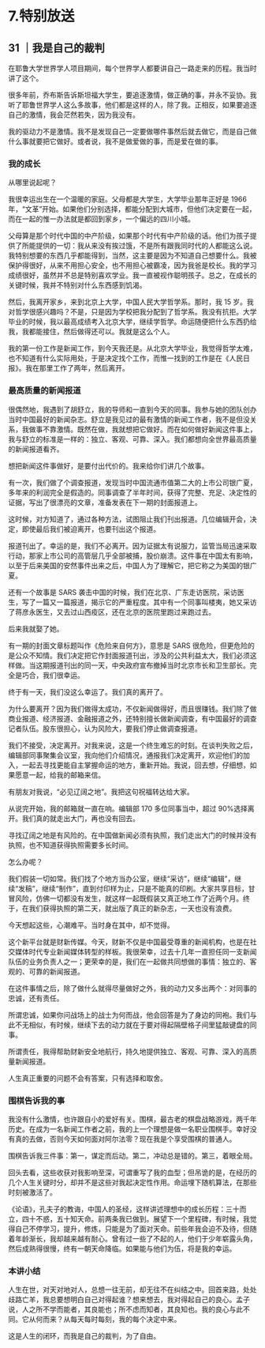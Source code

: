 # 7.特别放送

## 31 ｜我是自己的裁判

在耶鲁大学世界学人项目期间，每个世界学人都要讲自己一路走来的历程。我当时讲了这个。

很多年前，乔布斯告诉斯坦福大学生，要追逐激情，做正确的事，并永不妥协。我听了耶鲁世界学人这么多故事，他们都是这样的人，除了我。正相反，如果要追逐自己的激情，我会茫然若失，因为我没有。

我的驱动力不是激情。我不是发现自己一定要做哪件事然后就去做它，而是自己做什么事就要把它做好。或者说，我不是做爱做的事，而是爱在做的事。

### 我的成长

从哪里说起呢？

我很幸运出生在一个温暖的家庭。父母都是大学生，大学毕业那年正好是 1966 年，“文革”开始。如果他们分别选择，都能分配到大城市，但他们决定要在一起，而在一起的惟一办法就是都回到家乡，一个偏远的四川小城。

父母算是那个时代中国的中产阶级，如果那个时代有中产阶级的话。他们为孩子提供了所能提供的一切：我从来没有挨过饿，不是所有跟我同时代的人都能这么说。我特别想要的东西几乎都能得到，当然，这主要是因为不知道自己想要什么。我被保护得很好，从来不用担心安全，也不用担心被霸凌，因为我爸是校长。我的学习成绩很好，虽然并不总是特别喜欢学业。我一直被视作聪明孩子。总之，在成长的关键时候，我并不特别对什么东西感到饥渴。

然后，我离开家乡，来到北京上大学，中国人民大学哲学系。那时，我 15 岁。我对哲学很感兴趣吗？不是，只是因为学校把我分配到了哲学系。我没有抗拒。大学毕业的时候，我以最高成绩考入北京大学，继续学哲学。命运随便把什么东西扔给我，我都能接住，然后做得还可以。我就是这么个人。

我的第一份工作是新闻工作，到今天我还是。从北京大学毕业，我觉得哲学太难，也不知道有什么实际用处，于是决定找个工作，而惟一找到的工作是在《人民日报》。我在那里工作了两年，然后离开。

### 最高质量的新闻报道

很偶然地，我遇到了胡舒立，我的导师和一直到今天的同事。我参与她的团队创办当时中国最好的新闻杂志。舒立是我见过的最有激情的新闻工作者，我不是但没关系，我做事不靠激情。既然在做，我就想把它做好。而在如何做好新闻这件事上，我与舒立的标准是一样的：独立、客观、可靠、深入。我们都想向全世界最高质量的新闻报道看齐。

想把新闻这件事做好，是要付出代价的。我来给你们讲几个故事。

有一次，我们做了个调查报道，发现当时中国流通市值第二大的上市公司银广夏，多年来的利润完全是假造的。同事调查了半年时间，获得了完整、充足、决定性的证据，写出了很漂亮的文章，准备发表在下一期的封面报道上。

这时候，对方知道了，通过各种方法，试图阻止我们刊出报道。几位编辑开会，决定，即使最后我们被迫离开，也要刊出这个报道。

报道刊出了。幸运的是，我们不必离开。因为证据太有说服力，监管当局迅速采取行动，那家上市公司的高管层几乎全部被捕，股价崩溃。这件事在中国太有影响，以至于后来美国的安然事件出来之后，中国人为了理解它，把它称之为美国的银广夏。

还有一个故事是 SARS 袭击中国的时候，我们在北京、广东走访医院，采访医生，写了一篇又一篇报道，揭示它的严重程度。其中有一个同事叫楼夷，她又采访了蒋彦永医生，又去过山西疫区，还在北京的医院里跑过来跑过去。

后来我就娶了她。

有一期的封面文章标题叫作《危险来自何方》，意思是 SARS 很危险，但更危险的是公众不知情。我们决定把它作封面报道刊出，涉及的公共利益太大，我们必须这样做。当这期报道刊出的同一天，中央政府宣布撤掉当时北京市长和卫生部长。完全是巧合，我们很幸运。

终于有一天，我们没这么幸运了。我们真的离开了。

为什么要离开？因为我们做得太成功，不仅新闻做得好，而且很赚钱。我们除了做商业报道、经济报道、金融报道之外，还特别擅长做新闻调查，有中国最好的调查记者队伍。股东很担心，认为风险大，要我们停止做调查报道。

我们不接受，决定离开。对我来说，这是一个终生难忘的时刻。在谈判失败之后，编辑部同事聚集会议室，我向他们介绍情况，通报我们决定离开，欢迎他们的加入，一起去寻找更能自主掌握命运的地方，重新开始。我说，回去想，仔细想，如果愿意一起，给我的邮箱来信。

有朋友对我说，“必见辽阔之地”。我把这句祝福转达给大家。

从说完开始，我的邮箱就一直在响。编辑部 170 多位同事当中，超过 90%选择离开。我们真的就走出大门，再也没有回去。

寻找辽阔之地是有风险的。在中国做新闻必须有执照，我们走出大门的时候并没有执照，也不知道获得执照需要多长时间。

怎么办呢？

我们假装一切如常。我们找了个地方当办公室，继续“采访”，继续“编辑”，继续“发稿”，继续“制作”，直到付印样为止，只是不能真的印刷。大家共享目标，甘冒风险，仿佛一切都没有发生，就这样一起既假装又真正地工作了近两个月。终于，在我们获得执照的第二天，就出版了真正的新杂志，一天也没有浪费。

今天想起这些，心潮难平。当时身在其中，却不觉得。

这个新平台就是财新传媒。今天，财新不仅是中国最受尊重的新闻机构，也是在社交媒体时代专业新闻媒体转型的样板。我很荣幸，过去十几年一直担任同一支新闻队伍的业务负责人之一；更荣幸的是，我们在一起做共同想做的事情：独立的、客观的、可靠的新闻报道。

在这件事情之后，除了做什么就得尽量做好之外，我的动力又多出两个：对同事的忠诚，还有责任。

所谓忠诚，如果你问战场上的战士为何而战，他会回答是为了身边的同袍。我们与此不无相似，有时候，继续下去的动力就在于要对得起隔壁格子间里猛敲键盘的同事。

所谓责任，我得帮助财新安全地航行，持久地提供独立、客观、可靠、深入的高质量新闻报道。

人生真正重要的问题不会有答案，只有选择和取舍。

### 围棋告诉我的事

我没有什么激情，也许跟自小的爱好有关。围棋，最古老的棋盘战略游戏，两千年历史。在成为一名新闻工作者之前，我的上一个理想是做一名职业围棋手。幸好没有真的去做，否则今天如何面对阿尔法零？现在我是个享受围棋的普通人。

围棋告诉我三件事：第一，谋定而后动。第二，冲动总是错的。第三，着眼全局。

回头去看，这些收获对我影响至深，可谓重写了我的血型；但吊诡的是，在经历的几个人生关键时分，却并不是这些对我起决定性作用。命运埋下随机算法，在那些时刻被激活了。

《论语》，孔夫子的教诲，中国人的圣经，这样讲述理想中的成长历程：三十而立，四十不惑，五十知天命。前两条我已做到。展望下一个里程碑，有时候，我觉得自己不停学习，提升，修炼，只能是为了面对天命。前些年我会迫不及待，但随着年龄渐长，我却越来越有耐心。曾有过一些了不起的人，他们于少年崭露头角，然后成熟得很慢，终有一朝天命降临。如果能与他们为伍，将是我的幸运。

### 本讲小结

人生在世，对天对地对人，总想一往无前，却无往不在纠结之中。回首来路，处处歧路亡羊，我总要想明白自己对得起谁？想来想去，我对得起自己的良心。孟子说，人之所不学而能者，其良能也；所不虑而知者，其良知也。我的良心与此不同。它从何而来？从每天每时每刻，我的每个决定中来。

这是人生的闭环，而我是自己的裁判，为了自由。
